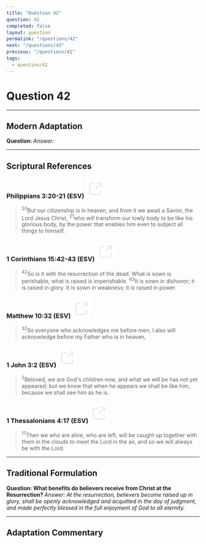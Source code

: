 ```yaml
---
title: "Question 42"
question: 42
completed: false
layout: question
permalink: "/questions/42"
next: "/questions/43"
previous: "/questions/41"
tags:
  - question/42
---
```

# Question 42
---
## Modern Adaptation
<strong>
    Question:
</strong>

<em>
    Answer:
</em>

---
## Scriptural References
### Philippians 3:20-21 (ESV) <a href="https://biblegateway.com/passage/?search=Philippians+3%3A20-21&version=ESV"><img src="/assets/svg/link.svg"/></a>
> <sup>20</sup>But our citizenship is in heaven, and from it we await a Savior, the Lord Jesus Christ,
> <sup>21</sup>who will transform our lowly body to be like his glorious body, by the power that enables him even to subject all things to himself.

### 1 Corinthians 15:42-43 (ESV) <a href="https://biblegateway.com/passage/?search=1+Corinthians+15%3A42-43&version=ESV"><img src="/assets/svg/link.svg"/></a>
> <sup>42</sup>So is it with the resurrection of the dead. What is sown is perishable; what is raised is imperishable.
> <sup>43</sup>It is sown in dishonor; it is raised in glory. It is sown in weakness; it is raised in power.

### Matthew 10:32 (ESV) <a href="https://biblegateway.com/passage/?search=Matthew+10%3A32&version=ESV"><img src="/assets/svg/link.svg"/></a>
> <sup>32</sup>So everyone who acknowledges me before men, I also will acknowledge before my Father who is in heaven,

### 1 John 3:2 (ESV) <a href="https://biblegateway.com/passage/?search=1+John+3%3A2&version=ESV"><img src="/assets/svg/link.svg"/></a>
> <sup>2</sup>Beloved, we are God's children now, and what we will be has not yet appeared; but we know that when he appears we shall be like him, because we shall see him as he is.

### 1 Thessalonians 4:17 (ESV) <a href="https://biblegateway.com/passage/?search=1+Thessalonians+4%3A17&version=ESV"><img src="/assets/svg/link.svg"/></a>
> <sup>17</sup>Then we who are alive, who are left, will be caught up together with them in the clouds to meet the Lord in the air, and so we will always be with the Lord.

---
## Traditional Formulation
<strong>
    Question: What benefits do believers receive from Christ at the Resurrection?
</strong>

<em>
    Answer: At the resurrection, believers become raised up in glory, shall be openly acknowledged and acquitted in the day of judgment, and made perfectly blessed in the full enjoyment of God to all eternity.
</em>

---
## Adaptation Commentary
